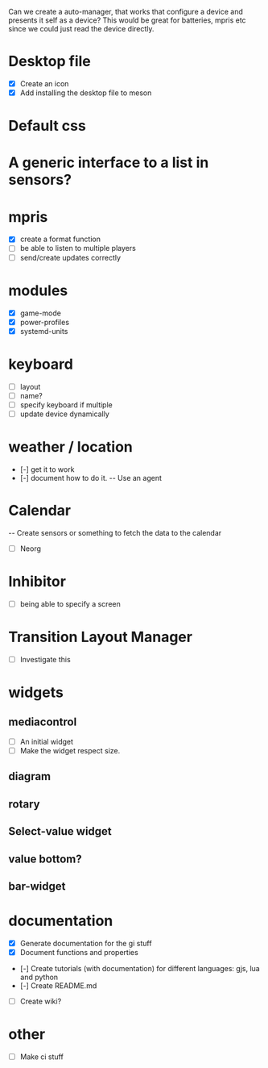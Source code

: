 Can we create a auto-manager, that works that configure a device and presents it self
as a device? This would be great for batteries, mpris etc since we could just read the device directly.

# Desktop file

- [x] Create an icon
- [x] Add installing the desktop file to meson

# Default css


# A generic interface to a list in sensors?

# mpris
- [x] create a format function
- [ ] be able to listen to multiple players
- [ ] send/create updates correctly

# modules 
- [x] game-mode
- [x] power-profiles
- [x] systemd-units

# keyboard
- [ ] layout
- [ ] name?
- [ ] specify keyboard if multiple
- [ ] update device dynamically

# weather / location
- [-] get it to work
- [-] document how to do it.
-- Use an agent

# Calendar
-- Create sensors or something to fetch the data to the calendar
- [ ] Neorg

# Inhibitor
- [ ] being able to specify a screen

# Transition Layout Manager

- [ ] Investigate this

# widgets
## mediacontrol
- [ ] An initial widget
- [ ] Make the widget respect size.

## diagram

## rotary

## Select-value widget

## value bottom?

## bar-widget

# documentation
- [x] Generate documentation for the gi stuff
- [x] Document functions and properties
- [-] Create tutorials (with documentation) for different languages: gjs, lua and python
- [-] Create README.md
- [ ] Create wiki?

# other
- [ ] Make ci stuff
